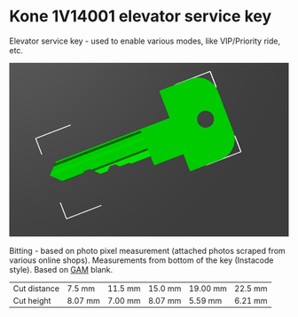 # Kone 1V14001 elevator service key

Elevator service key - used to enable various modes, like VIP/Priority ride, etc.


![Kone 1V14001](kone-1v14001.jpg "Kone 1V14001")


Bitting - based on photo pixel measurement (attached photos scraped from various online shops).
Measurements from bottom of the key (Instacode style). 
Based on [GAM](../../blanks/GAM) blank.


|   |   |   |   |   |  |
|---|---|---|---|---|--|
| Cut distance | 7.5 mm | 11.5 mm | 15.0 mm | 19.00 mm | 22.5 mm |
| Cut height   | 8.07 mm  | 7.00 mm  | 8.07 mm  | 5.59 mm  | 6.21 mm |





